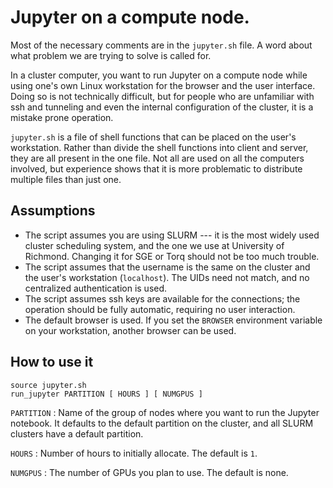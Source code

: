 # Jupyter on a compute node.

Most of the necessary comments are in the `jupyter.sh` file. A word about
what problem we are trying to solve is called for. 

In a cluster computer, you want to run Jupyter on a compute node while
using one's own Linux workstation for the browser and the user interface.
Doing so is not technically difficult, but for people who are unfamiliar
with ssh and tunneling and even the internal configuration of the cluster,
it is a mistake prone operation. 

`jupyter.sh` is a file of shell functions that can be placed on the user's 
workstation. Rather
than divide the shell functions into client and server, they are all present
in the one file. Not all are used on all the computers involved, but experience
shows that it is more problematic to distribute multiple files than just one.

## Assumptions

- The script assumes you are using SLURM --- it is the most widely used cluster
  scheduling system, and the one we use at University of Richmond. Changing it 
  for SGE or Torq should not be too much trouble.
- The script assumes that the username is the same on the cluster and the user's
  workstation (`localhost`). The UIDs need not match, and no centralized authentication
  is used.
- The script assumes ssh keys are available for the connections; the operation 
  should be fully automatic, requiring no user interaction. 
- The default browser is used. If you set the `BROWSER` environment variable on
  your workstation, another browser can be used.

## How to use it

```
source jupyter.sh
run_jupyter PARTITION [ HOURS ] [ NUMGPUS ]
```

`PARTITION` : Name of the group of nodes where you want to run the Jupyter
notebook. It defaults to the default partition on the cluster, and all SLURM
clusters have a default partition.

`HOURS` : Number of hours to initially allocate. The default is `1`.

`NUMGPUS` : The number of GPUs you plan to use. The default is none.
